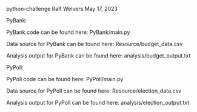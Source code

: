 python-challenge
Ralf Welvers
May 17, 2023

PyBank:

PyBank code can be found here:
PyBank/main.py

Data source for PyBank can be found here:
Resource/budget_data.csv

Analysis output for PyBank can be found here:
analysis/budget_output.txt


PyPoll:

PyPoll code can be found here:
PyPoll/main.py

Data source for PyPoll can be found here:
Resource/election_data.csv

Analysis output for PyPoll can be found here:
analysis/election_output.txt


